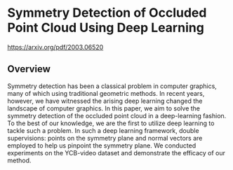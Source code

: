 # Symmetry Detection of Occluded Point Cloud Using Deep Learning
https://arxiv.org/pdf/2003.06520

## Overview
Symmetry detection has been a classical problem in computer graphics, many of which using traditional geometric methods. In recent years, however, we have witnessed the arising deep learning changed the landscape of computer graphics. In this paper, we aim to solve the symmetry detection of the occluded point cloud in a deep-learning fashion. To the best of our knowledge, we are the first to utilize deep learning to tackle such a problem. In such a deep learning framework, double supervisions: points on the symmetry plane and normal vectors are employed to help us pinpoint the symmetry plane. We conducted experiments on the YCB-video dataset and demonstrate the efficacy of our method. 
